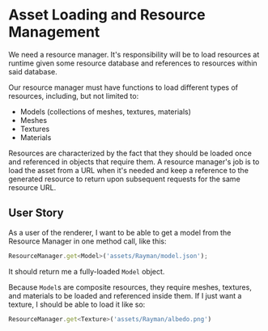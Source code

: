 # Asset Loading and Resource Management

We need a resource manager. It's responsibility will be to load resources at runtime given some resource database and references to resources within said database.

Our resource manager must have functions to load different types of resources, including, but not limited to:

- Models (collections of meshes, textures, materials)
- Meshes
- Textures
- Materials

Resources are characterized by the fact that they should be loaded once and referenced in objects that require them. A resource manager's job is to load the asset from a URL when it's needed and keep a reference to the generated resource to return upon subsequent requests for the same resource URL.

## User Story

As a user of the renderer, I want to be able to get a model from the Resource Manager in one method call, like this:

```js
ResourceManager.get<Model>('assets/Rayman/model.json');
```

It should return me a fully-loaded `Model` object.

Because `Model`s are composite resources, they require meshes, textures, and materials to be loaded and referenced inside them. If I just want a texture, I should be able to load it like so:

```js
ResourceManager.get<Texture>('assets/Rayman/albedo.png')
```
